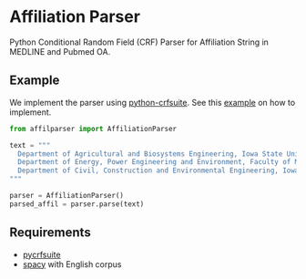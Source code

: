 # Affiliation Parser

Python Conditional Random Field (CRF) Parser for Affiliation String in MEDLINE and Pubmed OA.


## Example

We implement the parser using [python-crfsuite](https://github.com/scrapinghub/python-crfsuite).
See this [example](https://github.com/scrapinghub/python-crfsuite/blob/master/examples/CoNLL%202002.ipynb)
on how to implement.

```python
from affilparser import AffiliationParser

text = """
  Department of Agricultural and Biosystems Engineering, Iowa State University, Ames, IA 50011-3080, USA;
  Department of Energy, Power Engineering and Environment, Faculty of Mechanical Engineering and Naval Architecture, University of Zagreb, Ivana Lucica 5, HR-10000 Zagreb, Croatia;
  Department of Civil, Construction and Environmental Engineering, Iowa State University, Ames, IA 50011-3232, USA.
"""

parser = AffiliationParser()
parsed_affil = parser.parse(text)
```


## Requirements

- [pycrfsuite](https://github.com/scrapinghub/python-crfsuite)
- [spacy](https://spacy.io/) with English corpus
